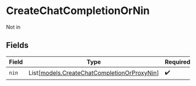 # CreateChatCompletionOrNin

Not in


## Fields

| Field                                                                                      | Type                                                                                       | Required                                                                                   | Description                                                                                |
| ------------------------------------------------------------------------------------------ | ------------------------------------------------------------------------------------------ | ------------------------------------------------------------------------------------------ | ------------------------------------------------------------------------------------------ |
| `nin`                                                                                      | List[[models.CreateChatCompletionOrProxyNin](../models/createchatcompletionorproxynin.md)] | :heavy_check_mark:                                                                         | N/A                                                                                        |